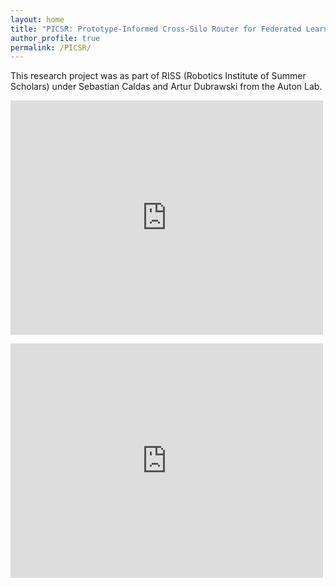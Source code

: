 ```yaml
---
layout: home
title: "PICSR: Prototype-Informed Cross-Silo Router for Federated Learning"
author_profile: true
permalink: /PICSR/
---
```


This research project was as part of RISS (Robotics Institute of Summer Scholars) under Sebastian Caldas and Artur Dubrawski from the Auton Lab.

<embed src="https://drive.google.com/viewerng/
viewer?embedded=true&url=https://drive.google.com/file/d/1krIOFwCzxOISIc1TfTYx2QV9pk8GTIfb/view" width="500" height="375">

<embed src="https://drive.google.com/viewerng/
viewer?embedded=true&url=https://drive.google.com/file/d/1SbfAWetTKCY7mHq3tg64QeFw200JQXop/view" width="500" height="375">


